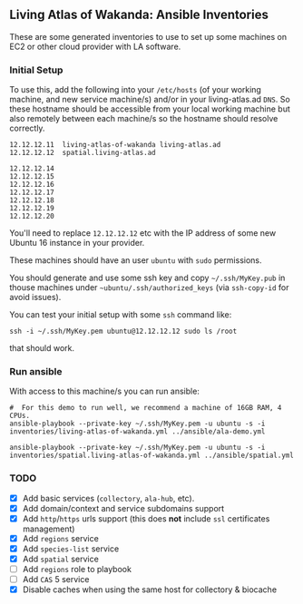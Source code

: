 ## Living Atlas of Wakanda: Ansible Inventories

These are some generated inventories to use to set up some machines on EC2 or other cloud provider with LA software.

### Initial Setup

To use this, add the following into your `/etc/hosts` (of your working machine, and new service machine/s) and/or in your living-atlas.ad `DNS`. So these hostname should be accessible from your local working machine but also remotely between each machine/s so the hostname should resolve correctly.

```
12.12.12.11  living-atlas-of-wakanda living-atlas.ad
12.12.12.12  spatial.living-atlas.ad

12.12.12.14  
12.12.12.15  
12.12.12.16  
12.12.12.17  
12.12.12.18  
12.12.12.19  
12.12.12.20  

```

You'll need to replace `12.12.12.12` etc with the IP address of some new Ubuntu 16 instance in your provider.

These machines should have an user `ubuntu` with `sudo` permissions.

You should generate and use some ssh key and copy `~/.ssh/MyKey.pub` in thouse machines under `~ubuntu/.ssh/authorized_keys` (via `ssh-copy-id` for avoid issues).

You can test your initial setup with some `ssh` command like:
```
ssh -i ~/.ssh/MyKey.pem ubuntu@12.12.12.12 sudo ls /root
```
that should work.

### Run ansible

With access to this machine/s you can run ansible:

```
#  For this demo to run well, we recommend a machine of 16GB RAM, 4 CPUs.
ansible-playbook --private-key ~/.ssh/MyKey.pem -u ubuntu -s -i inventories/living-atlas-of-wakanda.yml ../ansible/ala-demo.yml

ansible-playbook --private-key ~/.ssh/MyKey.pem -u ubuntu -s -i inventories/spatial.living-atlas-of-wakanda.yml ../ansible/spatial.yml

```

### TODO

- [x] Add basic services (`collectory`, `ala-hub`, etc).
- [x] Add domain/context and service subdomains support
- [x] Add `http`/`https` urls support (this does **not** include `ssl` certificates management)
- [X] Add `regions` service
- [X] Add `species-list` service
- [X] Add `spatial` service
- [ ] Add `regions` role to playbook
- [ ] Add `CAS` 5 service
- [x] Disable caches when using the same host for collectory & biocache
